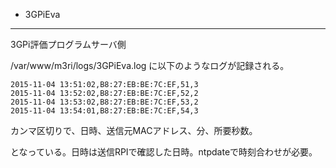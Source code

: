 * 3GPiEva
--------
3GPi評価プログラムサーバ側

/var/www/m3ri/logs/3GPiEva.log に以下のようなログが記録される。

    2015-11-04 13:51:02,B8:27:EB:BE:7C:EF,51,3
    2015-11-04 13:52:02,B8:27:EB:BE:7C:EF,52,2
    2015-11-04 13:53:02,B8:27:EB:BE:7C:EF,53,2
    2015-11-04 13:54:01,B8:27:EB:BE:7C:EF,54,3

カンマ区切りで、日時、送信元MACアドレス、分、所要秒数。

となっている。日時は送信RPIで確認した日時。ntpdateで時刻合わせが必要。
